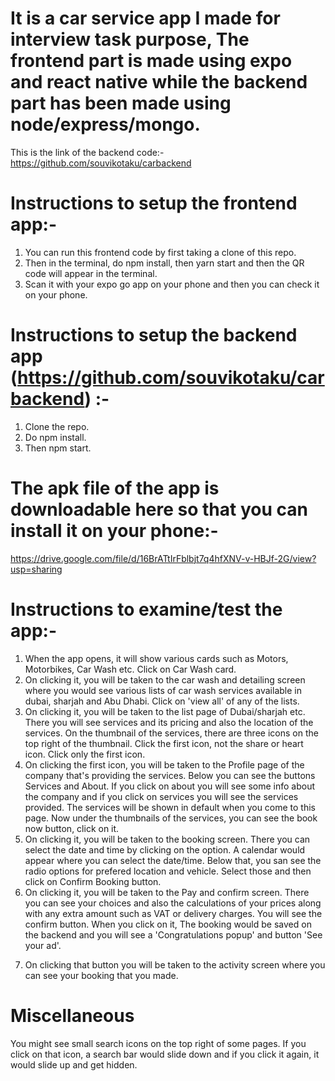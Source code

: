 # It is a car service app I made for interview task purpose, The frontend part is made using expo and react native while the backend part has been made using node/express/mongo.

This is the link of the backend code:-
https://github.com/souvikotaku/carbackend

# Instructions to setup the frontend app:-

1) You can run this frontend code by first taking a clone of this repo. 
2) Then in the terminal, do npm install, then yarn start and then the QR code will appear in the terminal.
3) Scan it with your expo go app on your phone and then you can check it on your phone.

# Instructions to setup the backend app (https://github.com/souvikotaku/carbackend) :-
1) Clone the repo.
2) Do npm install.
3) Then npm start.

# The apk file of the app is downloadable here so that you can install it on your phone:-
https://drive.google.com/file/d/16BrATtIrFblbjt7q4hfXNV-v-HBJf-2G/view?usp=sharing

# Instructions to examine/test the app:-

1. When the app opens, it will show various cards such as Motors, Motorbikes, Car Wash etc. Click on Car Wash card.
2. On clicking it, you will be taken to the car wash and detailing screen where you would see various lists of car wash services available in dubai, sharjah and Abu Dhabi. Click on 'view all' of any of the lists.
3. On clicking it, you will be taken to the list page of Dubai/sharjah etc. There you will see services and its pricing and also the location of the services. On the thumbnail of the services, there are three icons on the top right of the thumbnail. Click the first icon, not the share or heart icon. Click only the first icon.
4. On clicking the first icon, you will be taken to the Profile page of the company that's providing the services. Below you can see the buttons Services and About. If you click on about you will see some info about the company and if you click on services you will see the services provided. The services will be shown in default when you come to this page. Now under the thumbnails of the services, you can see the book now button, click on it.
5. On clicking it, you will be taken to the booking screen. There you can select the date and time by clicking on the option. A calendar would appear where you can select the date/time. Below that, you san see the radio options for prefered location and vehicle. Select those and then click on Confirm Booking button.
6. On clicking it, you will be taken to the Pay and confirm screen. There you can see your choices and also the calculations of your prices along with any extra amount such as VAT or delivery charges. You will see the confirm button. When you click on it, The booking would be saved on the backend and you will see a 'Congratulations popup' and button 'See your ad'.
7) On clicking that button you will be taken to the activity screen where you can see your booking that you made.


# Miscellaneous
You might see small search icons on the top right of some pages. If you click on that icon, a search bar would slide down and if you click it again, it would slide up and get hidden.

